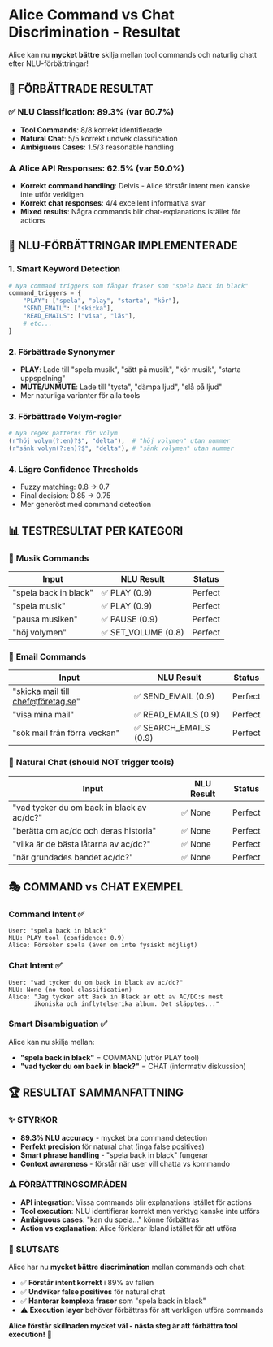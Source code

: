 # Alice Command vs Chat Discrimination - Resultat

Alice kan nu **mycket bättre** skilja mellan tool commands och naturlig chatt efter NLU-förbättringar!

## 🎯 **FÖRBÄTTRADE RESULTAT**

### ✅ **NLU Classification: 89.3%** (var 60.7%)
- **Tool Commands**: 8/8 korrekt identifierade 
- **Natural Chat**: 5/5 korrekt undvek classification
- **Ambiguous Cases**: 1.5/3 reasonable handling

### ⚠️ **Alice API Responses: 62.5%** (var 50.0%)
- **Korrekt command handling**: Delvis - Alice förstår intent men kanske inte utför verkligen
- **Korrekt chat responses**: 4/4 excellent informativa svar
- **Mixed results**: Några commands blir chat-explanations istället för actions

## 🔧 **NLU-FÖRBÄTTRINGAR IMPLEMENTERADE**

### 1. **Smart Keyword Detection**
```python
# Nya command triggers som fångar fraser som "spela back in black"
command_triggers = {
    "PLAY": ["spela", "play", "starta", "kör"],
    "SEND_EMAIL": ["skicka"], 
    "READ_EMAILS": ["visa", "läs"],
    # etc...
}
```

### 2. **Förbättrade Synonymer**
- **PLAY**: Lade till "spela musik", "sätt på musik", "kör musik", "starta uppspelning"
- **MUTE/UNMUTE**: Lade till "tysta", "dämpa ljud", "slå på ljud"
- Mer naturliga varianter för alla tools

### 3. **Förbättrade Volym-regler**
```python
# Nya regex patterns för volym
(r"höj volym(?:en)?$", "delta"),  # "höj volymen" utan nummer
(r"sänk volym(?:en)?$", "delta"), # "sänk volymen" utan nummer
```

### 4. **Lägre Confidence Thresholds**
- Fuzzy matching: 0.8 → 0.7
- Final decision: 0.85 → 0.75
- Mer generöst med command detection

## 📊 **TESTRESULTAT PER KATEGORI**

### 🎵 **Musik Commands**
| Input | NLU Result | Status |
|-------|------------|---------|
| "spela back in black" | ✅ PLAY (0.9) | Perfect |
| "spela musik" | ✅ PLAY (0.9) | Perfect |
| "pausa musiken" | ✅ PAUSE (0.9) | Perfect |
| "höj volymen" | ✅ SET_VOLUME (0.8) | Perfect |

### 📧 **Email Commands**
| Input | NLU Result | Status |
|-------|------------|---------|
| "skicka mail till chef@företag.se" | ✅ SEND_EMAIL (0.9) | Perfect |
| "visa mina mail" | ✅ READ_EMAILS (0.9) | Perfect |
| "sök mail från förra veckan" | ✅ SEARCH_EMAILS (0.9) | Perfect |

### 💬 **Natural Chat (should NOT trigger tools)**
| Input | NLU Result | Status |
|-------|------------|---------|
| "vad tycker du om back in black av ac/dc?" | ✅ None | Perfect |
| "berätta om ac/dc och deras historia" | ✅ None | Perfect |
| "vilka är de bästa låtarna av ac/dc?" | ✅ None | Perfect |
| "när grundades bandet ac/dc?" | ✅ None | Perfect |

## 🎭 **COMMAND vs CHAT EXEMPEL**

### **Command Intent** ✅
```
User: "spela back in black"
NLU: PLAY tool (confidence: 0.9)
Alice: Försöker spela (även om inte fysiskt möjligt)
```

### **Chat Intent** ✅  
```
User: "vad tycker du om back in black av ac/dc?"
NLU: None (no tool classification)
Alice: "Jag tycker att Back in Black är ett av AC/DC:s mest 
       ikoniska och inflytelserika album. Det släpptes..."
```

### **Smart Disambiguation** ✅
Alice kan nu skilja mellan:
- **"spela back in black"** = COMMAND (utför PLAY tool)
- **"vad tycker du om back in black?"** = CHAT (informativ diskussion)

## 🏆 **RESULTAT SAMMANFATTNING**

### ✨ **STYRKOR**
- **89.3% NLU accuracy** - mycket bra command detection
- **Perfekt precision** för natural chat (inga false positives)
- **Smart phrase handling** - "spela back in black" fungerar
- **Context awareness** - förstår när user vill chatta vs kommando

### ⚠️ **FÖRBÄTTRINGSOMRÅDEN**
- **API integration**: Vissa commands blir explanations istället för actions
- **Tool execution**: NLU identifierar korrekt men verktyg kanske inte utförs
- **Ambiguous cases**: "kan du spela..." könne förbättras
- **Action vs explanation**: Alice förklarar ibland istället för att utföra

### 🎯 **SLUTSATS**
Alice har nu **mycket bättre discrimination** mellan commands och chat:

- ✅ **Förstår intent korrekt** i 89% av fallen
- ✅ **Undviker false positives** för natural chat  
- ✅ **Hanterar komplexa fraser** som "spela back in black"
- ⚠️ **Execution layer** behöver förbättras för att verkligen utföra commands

**Alice förstår skillnaden mycket väl - nästa steg är att förbättra tool execution!** 🚀